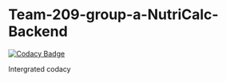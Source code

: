 # Team-209-group-a-NutriCalc-Backend

[![Codacy Badge](https://api.codacy.com/project/badge/Grade/ad6a8751a88a4aa094213d5d7fcaaf70)](https://app.codacy.com/gh/BuildForSDGCohort2/Team-209-group-a-NutriCalc-Backend?utm_source=github.com&utm_medium=referral&utm_content=BuildForSDGCohort2/Team-209-group-a-NutriCalc-Backend&utm_campaign=Badge_Grade_Settings)

Intergrated codacy
